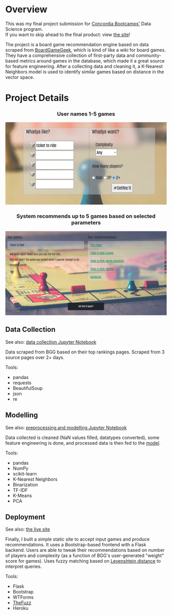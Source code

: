 # Overview

This was my final project submission for [Concordia Bootcamps'](https://concordiabootcamps.ca/) Data Science program.  
If you want to skip ahead to the final product: view [the site](https://ds-bc-final.herokuapp.com/)!


The project is a board game recommendation engine based on data scraped from [BoardGameGeek](https://boardgamegeek.com), which is kind of like a wiki for board games. They have a comprehensive collection of first-party data and community-based metrics around games in the database, which made it a great source for feature engineering. After a collecting data and cleaning it, a K-Nearest Neighbors model is used to identify similar games based on distance in the vector space.

# Project Details

<div align="center">
<h3>User names 1-5 games</h3>
<img src="Screen Shot 2022-08-27 at 20.58.17.png"/>
<h3>System recommends up to 5 games based on selected parameters</h3>
<img src="Screen Shot 2022-08-27 at 20.59.30.png"/>
</div>

## Data Collection
See also: [data collection Jupyter Notebook](/data-collection.ipynb)

Data scraped from BGG based on their top rankings pages. Scraped from 3 source pages over 2+ days. 

Tools:
- pandas
- requests
- BeautifulSoup
- json
- re

## Modelling
See also: [preprocessing and modelling Jupyter Notebook](/preprocessing_modelling_v2.ipynb)

Data collected is cleaned (NaN values filled, datatypes converted), some feature engineering is done, and processed data is then fed to the [model](https://scikit-learn.org/stable/modules/generated/sklearn.neighbors.NearestNeighbors.html).

Tools:
- pandas
- NumPy
- scikit-learn
- K-Nearest Neighbors
- Binarization
- TF-IDF
- K-Means
- PCA

## Deployment
See also: [the live site](https://ds-bc-final.herokuapp.com/)

Finally, I built a simple static site to accept input games and produce recommendations. It uses a Bootstrap-based frontend with a Flask backend. Users are able to tweak their recommendations based on number of players and complexity (as a function of BGG's user-generated "weight" score for games). Uses fuzzy matching based on [Levenshtein distance](https://en.wikipedia.org/wiki/Levenshtein_distance) to interpret queries. 

Tools:
- Flask
- Bootstrap
- WTForms
- [TheFuzz](https://github.com/seatgeek/thefuzz)
- Heroku
